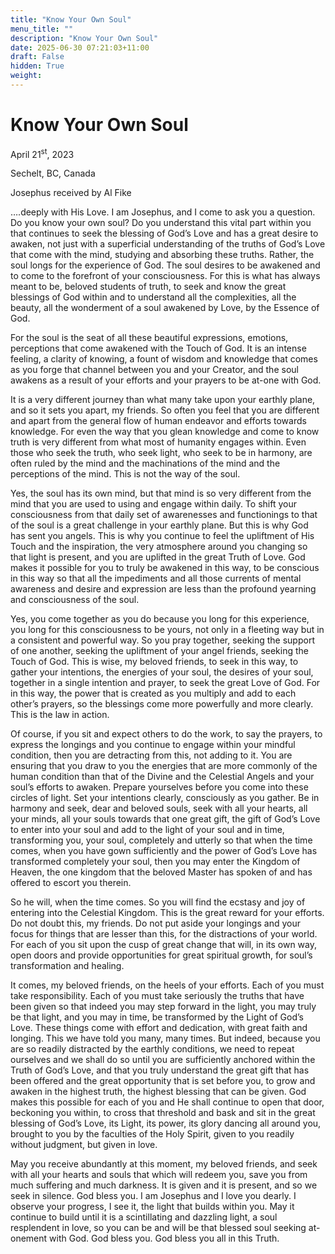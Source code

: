 ```yaml
---
title: "Know Your Own Soul"
menu_title: ""
description: "Know Your Own Soul"
date: 2025-06-30 07:21:03+11:00
draft: False
hidden: True
weight:
---
```

# Know Your Own Soul

April 21<sup>st</sup>, 2023

Sechelt, BC, Canada

Josephus received by Al Fike

….deeply with His Love. I am Josephus, and I come to ask you a question. Do you know your own soul? Do you understand this vital part within you that continues to seek the blessing of God’s Love and has a great desire to awaken, not just with a superficial understanding of the truths of God’s Love that come with the mind, studying and absorbing these truths. Rather, the soul longs for the experience of God. The soul desires to be awakened and to come to the forefront of your consciousness. For this is what has always meant to be, beloved students of truth, to seek and know the great blessings of God within and to understand all the complexities, all the beauty, all the wonderment of a soul awakened by Love, by the Essence of God.

For the soul is the seat of all these beautiful expressions, emotions, perceptions that come awakened with the Touch of God. It is an intense feeling, a clarity of knowing, a fount of wisdom and knowledge that comes as you forge that channel between you and your Creator, and the soul awakens as a result of your efforts and your prayers to be at-one with God.

It is a very different journey than what many take upon your earthly plane, and so it sets you apart, my friends. So often you feel that you are different and apart from the general flow of human endeavor and efforts towards knowledge. For even the way that you glean knowledge and come to know truth is very different from what most of humanity engages within. Even those who seek the truth, who seek light, who seek to be in harmony, are often ruled by the mind and the machinations of the mind and the perceptions of the mind. This is not the way of the soul.

Yes, the soul has its own mind, but that mind is so very different from the mind that you are used to using and engage within daily. To shift your consciousness from that daily set of awarenesses and functionings to that of the soul is a great challenge in your earthly plane. But this is why God has sent you angels. This is why you continue to feel the upliftment of His Touch and the inspiration, the very atmosphere around you changing so that light is present, and you are uplifted in the great Truth of Love. God makes it possible for you to truly be awakened in this way, to be conscious in this way so that all the impediments and all those currents of mental awareness and desire and expression are less than the profound yearning and consciousness of the soul.

Yes, you come together as you do because you long for this experience, you long for this consciousness to be yours, not only in a fleeting way but in a consistent and powerful way. So you pray together, seeking the support of one another, seeking the upliftment of your angel friends, seeking the Touch of God. This is wise, my beloved friends, to seek in this way, to gather your intentions, the energies of your soul, the desires of your soul, together in a single intention and prayer, to seek the great Love of God. For in this way, the power that is created as you multiply and add to each other’s prayers, so the blessings come more powerfully and more clearly. This is the law in action.

Of course, if you sit and expect others to do the work, to say the prayers, to express the longings and you continue to engage within your mindful condition, then you are detracting from this, not adding to it. You are ensuring that you draw to you the energies that are more commonly of the human condition than that of the Divine and the Celestial Angels and your soul’s efforts to awaken. Prepare yourselves before you come into these circles of light. Set your intentions clearly, consciously as you gather. Be in harmony and seek, dear and beloved souls, seek with all your hearts, all your minds, all your souls towards that one great gift, the gift of God’s Love to enter into your soul and add to the light of your soul and in time, transforming you, your soul, completely and utterly so that when the time comes, when you have gown sufficiently and the power of God’s Love has transformed completely your soul, then you may enter the Kingdom of Heaven, the one kingdom that the beloved Master has spoken of and has offered to escort you therein.

So he will, when the time comes. So you will find the ecstasy and joy of entering into the Celestial Kingdom. This is the great reward for your efforts. Do not doubt this, my friends. Do not put aside your longings and your focus for things that are lesser than this, for the distractions of your world. For each of you sit upon the cusp of great change that will, in its own way, open doors and provide opportunities for great spiritual growth, for soul’s transformation and healing.

It comes, my beloved friends, on the heels of your efforts. Each of you must take responsibility. Each of you must take seriously the truths that have been given so that indeed you may step forward in the light, you may truly be that light, and you may in time, be transformed by the Light of God’s Love. These things come with effort and dedication, with great faith and longing. This we have told you many, many times. But indeed, because you are so readily distracted by the earthly conditions, we need to repeat ourselves and we shall do so until you are sufficiently anchored within the Truth of God’s Love, and that you truly understand the great gift that has been offered and the great opportunity that is set before you, to grow and awaken in the highest truth, the highest blessing that can be given. God makes this possible for each of you and He shall continue to open that door, beckoning you within, to cross that threshold and bask and sit in the great blessing of God’s Love, its Light, its power, its glory dancing all around you, brought to you by the faculties of the Holy Spirit, given to you readily without judgment, but given in love.

May you receive abundantly at this moment, my beloved friends, and seek with all your hearts and souls that which will redeem you, save you from much suffering and much darkness. It is given and it is present, and so we seek in silence. God bless you. I am Josephus and I love you dearly. I observe your progress, I see it, the light that builds within you. May it continue to build until it is a scintillating and dazzling light, a soul resplendent in love, so you can be and will be that blessed soul seeking at-onement with God. God bless you. God bless you all in this Truth.
